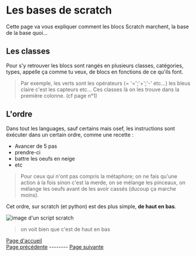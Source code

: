 # Les bases de scratch  

Cette page va vous expliquer comment les blocs Scratch marchent, la base de la base quoi...     

## Les classes  

Pour s'y retrouver les blocs sont rangés en plusieurs classes, catégories, types, appelle ça comme tu veux, de blocs en fonctions de ce qu'ils font.  
> Par exemple, les verts sont les opérateurs (= '=';'+';'-' etc...) les bleus claire c'est les capteurs etc... Ces classes là on les trouve dans la première colonne. (cf page n°1)

## L'ordre  

Dans tout les languages, sauf certains mais osef, les instructions sont éxécuter dans un certain ordre, comme une recette :  
- Avancer de 5 pas    
- prendre-ci  
- battre les oeufs en neige  
- etc  
> Pour ceux qui n'ont pas compris la métaphore; on ne fais qu'une action à la fois sinon c'est la merde, on se mélange les pinceaux, on mélange les oeufs avant de les avoir cassés (ducoup ça marche moins).  

Cet ordre, sur scratch (et python) est des plus simple, __de haut en bas__.

![image d'un script scratch]()

> on voit bien que c'est de haut en bas 


[Page d'accueil](https://lezib.github.io/its-code-time/)  
[Page précédente](https://lezib.github.io/its-code-time/1/index.html) -------- [Page suivante](https://lezib.github.io/its-code-time/3/index.html) 

